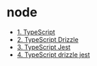 # node

- [1. TypeScript](docs/1.TypeScript.md)
- [2. TypeScript Drizzle](docs/2.ts.drizzle.md)
- [3. TypeScript Jest](docs/3.ts.jest.md)
- [4. TypeScript drizzle jest](docs/4.ts+drizzle+jest.md)
